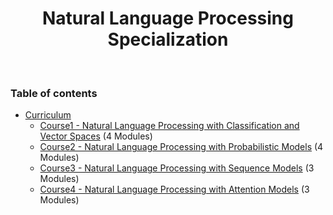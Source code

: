 <h1 align="center">
  Natural Language Processing Specialization
</h1>
<br/>

### Table of contents

- [Curriculum](https://github.com/jmcheon/natural_language_processing_specialization/wiki/Curriculum)
  - [Course1 - Natural Language Processing with Classification and Vector Spaces](https://github.com/jmcheon/natural_language_processing_specialization/tree/main/Course1) (4 Modules)
  - [Course2 - Natural Language Processing with Probabilistic Models](https://github.com/jmcheon/natural_language_processing_specialization/tree/main/Course2) (4 Modules)
  - [Course3 - Natural Language Processing with Sequence Models](https://github.com/jmcheon/natural_language_processing_specialization/tree/main/Course3) (3 Modules)
  - [Course4 - Natural Language Processing with Attention Models](https://github.com/jmcheon/natural_language_processing_specialization/tree/main/Course4) (3 Modules)
